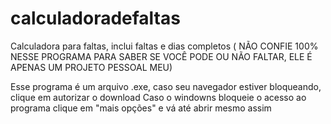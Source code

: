 # calculadoradefaltas
Calculadora para faltas, inclui faltas e dias completos ( NÃO CONFIE 100% NESSE PROGRAMA PARA SABER SE VOCÊ PODE OU NÃO FALTAR, ELE É APENAS UM PROJETO PESSOAL MEU)


Esse programa é um arquivo .exe, caso seu navegador estiver bloqueando, clique em autorizar o download
Caso o windowns bloqueie o acesso ao programa clique em "mais opções" e vá até abrir mesmo assim
